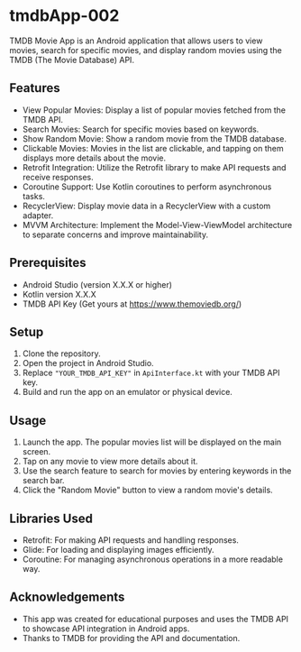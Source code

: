 # tmdbApp-002

TMDB Movie App is an Android application that allows users to view movies, search for specific movies, and display random movies using the TMDB (The Movie Database) API.

## Features

- View Popular Movies: Display a list of popular movies fetched from the TMDB API.
- Search Movies: Search for specific movies based on keywords.
- Show Random Movie: Show a random movie from the TMDB database.
- Clickable Movies: Movies in the list are clickable, and tapping on them displays more details about the movie.
- Retrofit Integration: Utilize the Retrofit library to make API requests and receive responses.
- Coroutine Support: Use Kotlin coroutines to perform asynchronous tasks.
- RecyclerView: Display movie data in a RecyclerView with a custom adapter.
- MVVM Architecture: Implement the Model-View-ViewModel architecture to separate concerns and improve maintainability.

## Prerequisites

- Android Studio (version X.X.X or higher)
- Kotlin version X.X.X
- TMDB API Key (Get yours at https://www.themoviedb.org/)

## Setup

1. Clone the repository.
2. Open the project in Android Studio.
3. Replace `"YOUR_TMDB_API_KEY"` in `ApiInterface.kt` with your TMDB API key.
4. Build and run the app on an emulator or physical device.

## Usage

1. Launch the app. The popular movies list will be displayed on the main screen.
2. Tap on any movie to view more details about it.
3. Use the search feature to search for movies by entering keywords in the search bar.
4. Click the "Random Movie" button to view a random movie's details.

## Libraries Used

- Retrofit: For making API requests and handling responses.
- Glide: For loading and displaying images efficiently.
- Coroutine: For managing asynchronous operations in a more readable way.

## Acknowledgements

- This app was created for educational purposes and uses the TMDB API to showcase API integration in Android apps.
- Thanks to TMDB for providing the API and documentation.
